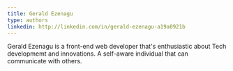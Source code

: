 ```yaml
---
title: Gerald Ezenagu
type: authors
linkedin: http://linkedin.com/in/gerald-ezenagu-a19a0921b  
---
```

Gerald Ezenagu is a front-end web developer that's enthusiastic about Tech developmemt and innovations. A self-aware individual that can communicate with others.